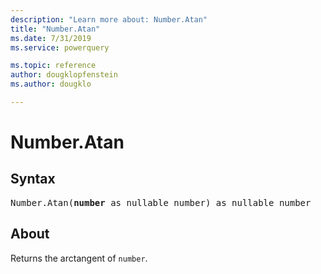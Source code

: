 ```yaml
---
description: "Learn more about: Number.Atan"
title: "Number.Atan"
ms.date: 7/31/2019
ms.service: powerquery

ms.topic: reference
author: dougklopfenstein
ms.author: dougklo

---
```

# Number.Atan

## Syntax

<pre>
Number.Atan(<b>number</b> as nullable number) as nullable number  
</pre>
  
## About  
Returns the arctangent of `number`.
